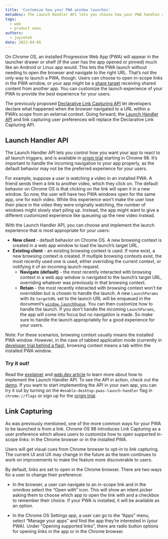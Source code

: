 ```yaml
---
title: 'Customize how your PWA window launches'
metadesc: The Launch Handler API lets you choose how your PWA handles all launch triggers, including from in-scope links.
tags:
  - web
  - product news
authors:
  - joycetoh
date: 2022-04-05
---
```


On Chrome OS, an installed Progressive Web App (PWA) will appear in the launcher drawer or shelf (if the user has the app opened or pinned) much like an Android or Linux app would. This lets the PWA launch without needing to open the browser and navigate to the right URL. That’s not the only way to launch a PWA, though. Users can choose to open in-scope links in the PWA window, or your app might be a [share target](https://web.dev/web-share-target/) receiving shared content from another app. You can customize the launch experience of your PWA to provide the best experience for your users.

The previously proposed [Declarative Link Capturing API](https://web.dev/declarative-link-capturing) let developers declare what happened when the browser navigated to a URL within a PWA’s scope from an external context. Going forward, the [Launch Handler API](https://github.com/WICG/sw-launch/blob/main/launch_handler.md) and link capturing user preferences will replace the Declarative Link Capturing API.

## Launch Handler API

The Launch Handler API lets you control how you want your app to react to all launch triggers, and is available in [origin trial](https://developer.chrome.com/origintrials/#/view_trial/2978005253598740481) starting in Chrome 98. It’s important to handle the incoming navigation to your app properly, as the default behavior may not be the preferred experience for your users.

For example, suppose a user is watching a video in an installed PWA. A friend sends them a link to another video, which they click on. The default behavior on Chrome OS is that clicking on the link will open it in a new window. So now, the user will have two PWA windows open for the same app, one for each video. While this experience won’t make the user lose their place in the video they were originally watching, the number of windows might slowly start piling up. Instead, the app might want to give a different customized experience like queueing up the new video instead.

With the Launch Handler API, you can choose and implement the launch experience that is most appropriate for your users:

- **New client** - default behavior on Chrome OS. A new browsing context is created in a web app window to load the launch’s target URL.
- **Existing client** - an existing browsing context is used. If none exist, a new browsing context is created. If multiple browsing contexts exist, the most recently used one is used, either overriding the current context, or notifying it of an incoming launch request.
  - **Navigate (default)** - the most recently interacted with browsing context in a web app window is navigated to the launch’s target URL, overriding whatever was previously in that browsing context.
  - **Retain** - the most recently interacted with browsing context won’t be overridden but is chosen to handle the launch. A new `LaunchParams` with its `targetURL` set to the launch URL will be enqueued in the document’s [`window.launchQueue`](https://web.dev/launch-handler/#the-window.launchqueue-interface). You can then customize how to handle the launch. If you don’t handle the incoming `LaunchParams`, the app will come into focus but no navigation is made. So make sure to handle the launch appropriately for a good experience for your users.

Note: For these scenarios, browsing context usually means the installed PWA window. However, in the case of tabbed application mode (currently in [developer trial behind a flag](https://web.dev/tabbed-application-mode/)), browsing context means a tab within the installed PWA window.

### Try it out!

Read the [explainer](https://github.com/WICG/sw-launch/blob/main/launch_handler.md) and [web.dev article](https://web.dev/launch-handler/) to learn more about how to implement the Launch Handler API. To see the API in action, check out the [demo](https://launch-handler.glitch.me/). If you want to start implementing the API in your own app, you can try it out by turning on the `#enable-desktop-pwas-launch-handler` flag in `chrome://flags` or sign up for the [origin trial](https://developer.chrome.com/origintrials/#/view_trial/2978005253598740481).

## Link Capturing

As was previously mentioned, one of the more common ways for your PWA to be launched is from a link. Chrome OS 98 introduces Link Capturing as a user preference which allows users to customize how to open supported in-scope links: in the Chrome browser or in the installed PWA.

Users will get visual cues from Chrome browser to opt-in to link capturing. The current UI and UX may change in the future as the team continues to work on improvements to make the feature more discoverable to users.

By default, links are set to open in the Chrome browser. There are two ways for a user to change their preference:

- In the browser, a user can navigate to an in-scope link and in the omnibox select the “Open with” icon. This will show an intent picker asking them to choose which app to open the link with and a checkbox to remember their choice. If your PWA is installed, it will be available as an option.

- In the Chrome OS Settings app, a user can go to the “Apps” menu, select “Manage your apps” and find the app they’re interested in (your PWA). Under “Opening supported links”, there are radio button options for opening links in the app or in the Chrome browser.

